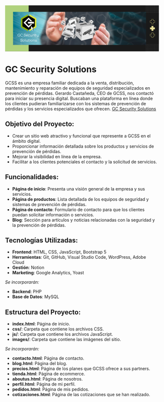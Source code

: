 ![Banner GCSS](images/Encuesta.png)

# GC Security Solutions
GCSS es una empresa familiar dedicada a la venta, distribución, mantenimiento y reparación de equipos de seguridad especializados 
en prevención de pérdidas. Gerardo Castañeda, CEO de GCSS, nos contactó para iniciar su presencia digital. 
Buscaban una plataforma en línea donde los clientes pudieran familiarizarse con los sistemas de prevención de pérdidas y los servicios 
especializados que ofrecen.
[GC Security Solutions](https://gcss-test.netlify.app)

## Objetivo del Proyecto:
- Crear un sitio web atractivo y funcional que represente a GCSS en el ámbito digital.
- Proporcionar información detallada sobre los productos y servicios de prevención de pérdidas.
- Mejorar la visibilidad en línea de la empresa.
- Facilitar a los clientes potenciales el contacto y la solicitud de servicios.

## Funcionalidades:
- **Página de inicio**: Presenta una visión general de la empresa y sus servicios.
- **Página de productos**: Lista detallada de los equipos de seguridad y sistemas de prevención de pérdidas.
- **Página de contacto**: Formulario de contacto para que los clientes puedan solicitar información o servicios.
- **Blog**: Sección para artículos y noticias relacionadas con la seguridad y la prevención de pérdidas.

## Tecnologías Utilizadas:
- **Frontend**: HTML, CSS, JavaScript, Bootstrap 5
- **Herramientas**: Git, GitHub, Visual Studio Code, WordPress, Adobe Cloud
- **Gestión**: Notion
- **Marketing**: Google Analytics, Yoast

*Se incorporarán:*
- **Backend**: PHP
- **Base de Datos**: MySQL

## Estructura del Proyecto:
- **index.html**: Página de inicio.
- **css/**: Carpeta que contiene los archivos CSS.
- **js/**: Carpeta que contiene los archivos JavaScript.
- **images/**: Carpeta que contiene las imágenes del sitio.

*Se incorporarán:*
- **contacto.html**: Página de contacto.
- **blog.html**: Página del blog.
- **precios.html**: Página de los planes que GCSS ofrece a sus partners.
- **tienda.html**: Página de ecommerce.
- **aboutus.html**: Página de nosotros.
- **perfil.html**: Página de mi perfil.
- **pedidos.html**: Página de mis pedidos.
- **cotizaciones.html**: Página de las cotizaciones que se han realizado.
